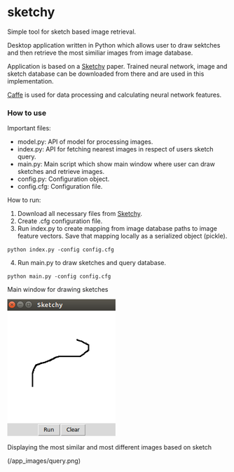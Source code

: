 # sketchy
Simple tool for sketch based image retrieval.

Desktop application written in Python which allows user to draw sektches and then retrieve the most similiar images from image database.

Application is based on a [Sketchy](http://sketchy.eye.gatech.edu) paper. Trained neural network, image and sketch database can be downloaded from there and are used in this implementation.

[Caffe](http://caffe.berkeleyvision.org) is used for data processing and calculating neural network features.

### How to use

Important files:
- model.py: API of model for processing images.
- index.py: API for fetching nearest images in respect of users sketch query.
- main.py: Main script which show main window where user can draw sketches and retrieve images.
- config.py: Configuration object.
- config.cfg: Configuration file.

How to run:
1. Download all necessary files from [Sketchy](http://sketchy.eye.gatech.edu).
2. Create .cfg configuration file.
3. Run index.py to create mapping from image database paths to image feature vectors. Save that mapping locally as a serialized object (pickle).
```
python index.py -config config.cfg
```
4. Run main.py to draw sketches and query database.
```
python main.py -config config.cfg
```
Main window for drawing sketches

![](/app_images/main.png)

Displaying the most similar and most different images based on sketch

(/app_images/query.png)


